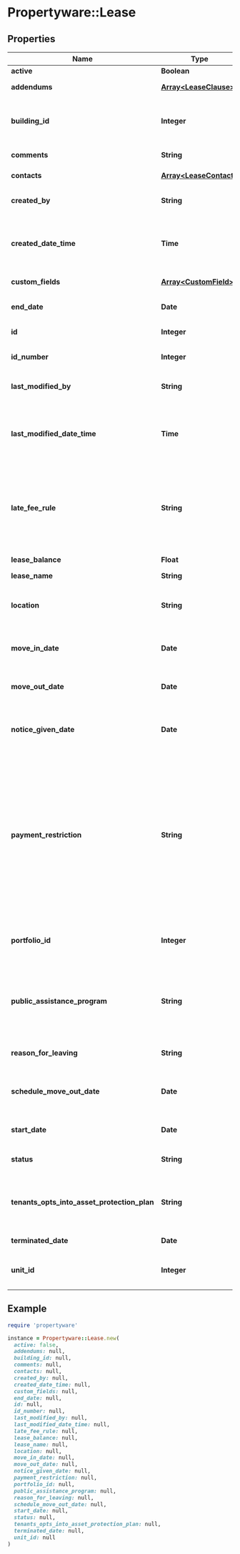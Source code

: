 # Propertyware::Lease

## Properties

| Name | Type | Description | Notes |
| ---- | ---- | ----------- | ----- |
| **active** | **Boolean** | Active | [optional] |
| **addendums** | [**Array&lt;LeaseClause&gt;**](LeaseClause.md) | Lease addendums. | [optional] |
| **building_id** | **Integer** | Id of the building associated with this lease. | [optional] |
| **comments** | **String** | Description of the lease. | [optional] |
| **contacts** | [**Array&lt;LeaseContact&gt;**](LeaseContact.md) | Contacts of the lease | [optional] |
| **created_by** | **String** | User who created the record. | [optional] |
| **created_date_time** | **Time** | Date and time the record was created. (Timezone: UTC) | [optional] |
| **custom_fields** | [**Array&lt;CustomField&gt;**](CustomField.md) | Custom fields. | [optional] |
| **end_date** | **Date** | End date of the lease term. | [optional] |
| **id** | **Integer** | Unique identifier. | [optional] |
| **id_number** | **Integer** | Lease identification number. | [optional] |
| **last_modified_by** | **String** | User who last modified the record. | [optional] |
| **last_modified_date_time** | **Time** | Date and time the record was last modified. (Timezone: UTC) | [optional] |
| **late_fee_rule** | **String** | Textual description of the late fee rule applied to delinquent or unpaid lease charges. | [optional] |
| **lease_balance** | **Float** | Lease Balance | [optional] |
| **lease_name** | **String** | Lease Name | [optional] |
| **location** | **String** | Building and/or units the lease is currently attached to. | [optional] |
| **move_in_date** | **Date** | Day that the tenant(s) moved into the property. | [optional] |
| **move_out_date** | **Date** | Day that the tenant(s) vacated the property. | [optional] |
| **notice_given_date** | **Date** | Day that the tenant(s) turned in a notice to vacate. | [optional] |
| **payment_restriction** | **String** | Indicates if the lease has any payment types that they are prevented from using. For example, a lease with several bounced checks may be restricted from paying with checks for future payments. | [optional] |
| **portfolio_id** | **Integer** | Id of the portfolio associated with this lease. | [optional] |
| **public_assistance_program** | **String** | Indicates if the tenant(s) of the lease receive any aid from a Public Assistance Program. | [optional] |
| **reason_for_leaving** | **String** | Reason for vacating the property. | [optional] |
| **schedule_move_out_date** | **Date** | Day that the tenant(s) are expected to vacate the property. | [optional] |
| **start_date** | **Date** | Start date of the lease term. | [optional] |
| **status** | **String** | Lease&#39;s current status. | [optional] |
| **tenants_opts_into_asset_protection_plan** | **String** | Indicates if the tenants opted into Asset Protection Plan. | [optional] |
| **terminated_date** | **Date** | Terminated Date | [optional] |
| **unit_id** | **Integer** | Id of the unit associated with this lease. | [optional] |

## Example

```ruby
require 'propertyware'

instance = Propertyware::Lease.new(
  active: false,
  addendums: null,
  building_id: null,
  comments: null,
  contacts: null,
  created_by: null,
  created_date_time: null,
  custom_fields: null,
  end_date: null,
  id: null,
  id_number: null,
  last_modified_by: null,
  last_modified_date_time: null,
  late_fee_rule: null,
  lease_balance: null,
  lease_name: null,
  location: null,
  move_in_date: null,
  move_out_date: null,
  notice_given_date: null,
  payment_restriction: null,
  portfolio_id: null,
  public_assistance_program: null,
  reason_for_leaving: null,
  schedule_move_out_date: null,
  start_date: null,
  status: null,
  tenants_opts_into_asset_protection_plan: null,
  terminated_date: null,
  unit_id: null
)
```

